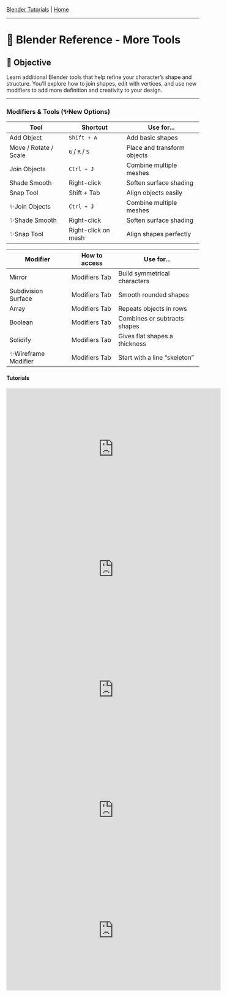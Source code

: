 [Blender Tutorials](README.md) | [Home](../../README.md)

-------------------------------------------------------------------------------

# 🧱 Blender Reference - More Tools  

## 🎯 Objective  
Learn additional Blender tools that help refine your character’s shape and structure. You’ll explore how to join shapes, edit with vertices, and use new modifiers to add more definition and creativity to your design.

---

### Modifiers & Tools (✨New Options)

| Tool                      | Shortcut               | Use for...                     |
|---------------------------|------------------------|--------------------------------|
| Add Object                | `Shift + A`            | Add basic shapes               |
| Move / Rotate / Scale     | `G` / `R` / `S`        | Place and transform objects    |
| Join Objects              | `Ctrl + J`             | Combine multiple meshes        |
| Shade Smooth              | Right-click            | Soften surface shading         |
| Snap Tool                 | Shift + Tab            | Align objects easily           |
| ✨Join Objects            | `Ctrl + J`             | Combine multiple meshes        |
| ✨Shade Smooth            | Right-click            | Soften surface shading         |
| ✨Snap Tool               | Right-click on mesh    | Align shapes perfectly         |

| Modifier              | How to access   | Use for...                     |
|-----------------------|-----------------|--------------------------------|
| Mirror                | Modifiers Tab   | Build symmetrical characters   |
| Subdivision Surface   | Modifiers Tab   | Smooth rounded shapes          |
| Array                 | Modifiers Tab   | Repeats objects in rows        |
| Boolean               | Modifiers Tab   | Combines or subtracts shapes   |
| Solidify              | Modifiers Tab   | Gives flat shapes a thickness  |
| ✨Wireframe Modifier  | Modifiers Tab   | Start with a line “skeleton”   |

#### Tutorials

<iframe width="560" height="315" src="https://www.youtube.com/embed/9zsoeV85yUk?si=S4OSa2sUklpqjNKo" title="YouTube video player" frameborder="0" allow="accelerometer; autoplay; clipboard-write; encrypted-media; gyroscope; picture-in-picture; web-share" referrerpolicy="strict-origin-when-cross-origin" allowfullscreen></iframe>

<iframe width="560" height="315" src="https://www.youtube.com/embed/9zsoeV85yUk?si=S4OSa2sUklpqjNKo" title="YouTube video player" frameborder="0" allow="accelerometer; autoplay; clipboard-write; encrypted-media; gyroscope; picture-in-picture; web-share" referrerpolicy="strict-origin-when-cross-origin" allowfullscreen></iframe>

<iframe width="560" height="315" src="https://www.youtube.com/embed/o-bEbTGdIcQ?si=EtVJZGw82PGqjgC9" title="YouTube video player" frameborder="0" allow="accelerometer; autoplay; clipboard-write; encrypted-media; gyroscope; picture-in-picture; web-share" referrerpolicy="strict-origin-when-cross-origin" allowfullscreen></iframe>

<iframe width="560" height="315" src="https://www.youtube.com/embed/9gn_1V1sCS8?si=ZWJ2m8zSvTYSyMyk" title="YouTube video player" frameborder="0" allow="accelerometer; autoplay; clipboard-write; encrypted-media; gyroscope; picture-in-picture; web-share" referrerpolicy="strict-origin-when-cross-origin" allowfullscreen></iframe>

<iframe width="560" height="315" src="https://www.youtube.com/embed/FPLhz2X3axo?si=WQ7jD-3iiHGdHy1b" title="YouTube video player" frameborder="0" allow="accelerometer; autoplay; clipboard-write; encrypted-media; gyroscope; picture-in-picture; web-share" referrerpolicy="strict-origin-when-cross-origin" allowfullscreen></iframe>


